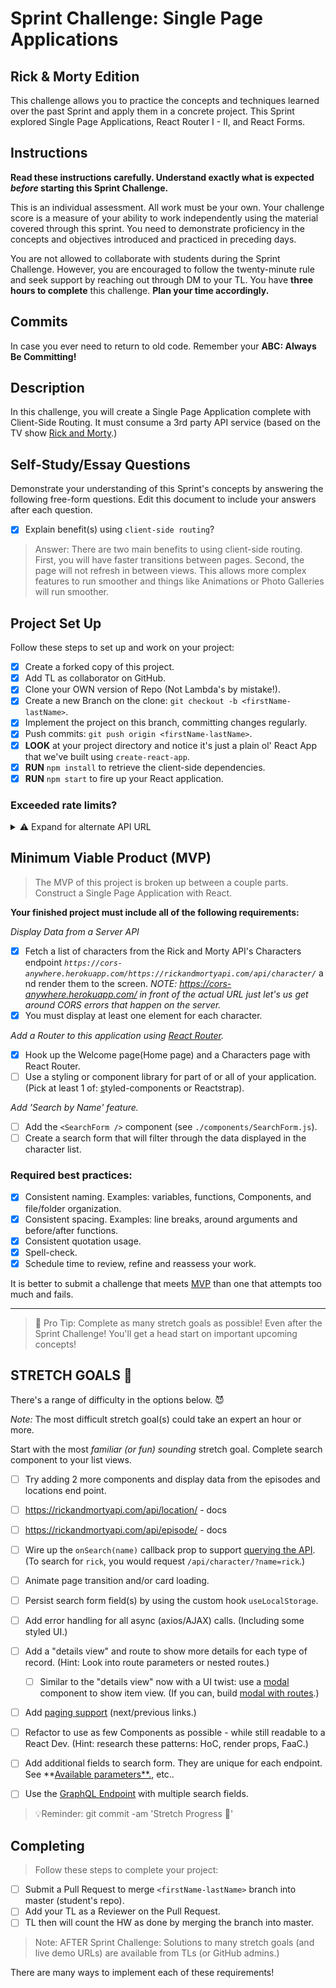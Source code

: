 # Sprint Challenge: Single Page Applications

## Rick & Morty Edition

This challenge allows you to practice the concepts and techniques learned over the past Sprint and apply them in a concrete project. This Sprint explored Single Page Applications, React Router I - II, and React Forms.

## Instructions

**Read these instructions carefully. Understand exactly what is expected _before_ starting this Sprint Challenge.**

This is an individual assessment. All work must be your own. Your challenge score is a measure of your ability to work independently using the material covered through this sprint. You need to demonstrate proficiency in the concepts and objectives introduced and practiced in preceding days.

You are not allowed to collaborate with students during the Sprint Challenge. However, you are encouraged to follow the twenty-minute rule and seek support by reaching out through DM to your TL.
You have **three hours to complete** this challenge. **Plan your time accordingly.**

## Commits

In case you ever need to return to old code. Remember your **ABC: Always Be Committing!**

## Description

In this challenge, you will create a Single Page Application complete with Client-Side Routing. It must consume a 3rd party API service (based on the TV show [Rick and Morty](https://rickandmortyapi.com/documentation).)

## Self-Study/Essay Questions

Demonstrate your understanding of this Sprint's concepts by answering the following free-form questions. Edit this document to include your answers after each question.

-   [x] Explain benefit(s) using `client-side routing`?

> Answer: There are two main benefits to using client-side routing. First, you will have faster transitions between pages. Second, the page will not refresh in between views. This allows more complex features to run smoother and things like Animations or Photo Galleries will run smoother.

## Project Set Up

Follow these steps to set up and work on your project:

-   [x] Create a forked copy of this project.
-   [x] Add TL as collaborator on GitHub.
-   [x] Clone your OWN version of Repo (Not Lambda's by mistake!).
-   [x] Create a new Branch on the clone: `git checkout -b <firstName-lastName>`.
-   [x] Implement the project on this branch, committing changes regularly.
-   [x] Push commits: `git push origin <firstName-lastName>`.
-   [x] **LOOK** at your project directory and notice it's just a plain ol' React App that we've built using `create-react-app`.
-   [x] **RUN** `npm install` to retrieve the client-side dependencies.
-   [x] **RUN** `npm start` to fire up your React application.

### Exceeded rate limits?

<details>
<summary>⚠️ Expand for alternate API URL</summary>

If the [main API service](https://rickandmortyapi.com/documentation) goes down, or you exceed rate limits, try the following URL:

**[Backup URL:](https://rick-api.herokuapp.com/api/)** `https://rick-api.herokuapp.com/api/`

You can still be locked out - watch your [chrome devtools' network panel](https://developers.google.com/web/tools/chrome-devtools/network/reference) to make sure you aren't making too many requests.

</details>

## Minimum Viable Product (MVP)

> The MVP of this project is broken up between a couple parts.
> Construct a Single Page Application with React.

**Your finished project must include all of the following requirements:**

_Display Data from a Server API_

-   [x] Fetch a list of characters from the Rick and Morty API's Characters endpoint *`https://cors-anywhere.herokuapp.com/https://rickandmortyapi.com/api/character/`* and render them to the screen. _NOTE: https://cors-anywhere.herokuapp.com/ in front of the actual URL just let's us get around CORS errors that happen on the server._
-   [x] You must display at least one element for each character.

_Add a Router to this application using [React Router](https://reacttraining.com/react-router/web/guides/quick-start)._

-   [x] Hook up the Welcome page(Home page) and a Characters page with React Router.
-   [ ] Use a styling or component library for part of or all of your application. (Pick at least 1 of: [s](https://react-bootstrap.github.io/)tyled-components or Reactstrap).

_Add 'Search by Name' feature._

-   [ ] Add the `<SearchForm />` component (see `./components/SearchForm.js`).
-   [ ] Create a search form that will filter through the data displayed in the character list.

### **Required best practices:**

-   [x] Consistent naming. Examples: variables, functions, Components, and file/folder organization.
-   [x] Consistent spacing. Examples: line breaks, around arguments and before/after functions.
-   [x] Consistent quotation usage.
-   [x] Spell-check.
-   [x] Schedule time to review, refine and reassess your work.

It is better to submit a challenge that meets [MVP](https://en.wikipedia.org/wiki/Minimum_viable_product) than one that attempts too much and fails.

---

> 🚀 Pro Tip: Complete as many stretch goals as possible! Even after the Sprint Challenge! You'll get a head start on important upcoming concepts!

## STRETCH GOALS 💪

There's a range of difficulty in the options below. 😈

_Note:_ The most difficult stretch goal(s) could take an expert an hour or more.

Start with the most _familiar (or fun) sounding_ stretch goal.
Complete search component to your list views.

-   [ ] Try adding 2 more components and display data from the episodes and locations end point.
-   [ ] https://rickandmortyapi.com/api/location/ - docs
-   [ ] https://rickandmortyapi.com/api/episode/ - docs

-   [ ] Wire up the `onSearch(name)` callback prop to support [querying the API](https://rickandmortyapi.com/documentation/#filter-characters). (To search for `rick`, you would request `/api/character/?name=rick`.)
-   [ ] Animate page transition and/or card loading.
-   [ ] Persist search form field(s) by using the custom hook `useLocalStorage`.
-   [ ] Add error handling for all async (axios/AJAX) calls. (Including some styled UI.)
-   [ ] Add a "details view" and route to show more details for each type of record. (Hint: Look into route parameters or nested routes.)
    -   [ ] Similar to the "details view" now with a UI twist: use a [modal](https://react.semantic-ui.com/modules/modal/#variations-size) component to show item view. (If you can, build [modal with routes](https://codesandbox.io/s/react-router-modal-gallery-classes-example-z98l5).)
-   [ ] Add [paging support](https://react.semantic-ui.com/addons/pagination/#types-pagination) (next/previous links.)
-   [ ] Refactor to use as few Components as possible - while still readable to a React Dev. (Hint: research these patterns: HoC, render props, FaaC.)
-   [ ] Add additional fields to search form. They are unique for each endpoint. See **[Available parameters**.](https://rickandmortyapi.com/documentation/#filter-characters), etc..
-   [ ] Use the [GraphQL Endpoint](https://rickandmortyapi.com/documentation/#graphql) with multiple search fields.

> 💡Reminder: git commit -am 'Stretch Progress 💪'

## Completing

> Follow these steps to complete your project:

-   [ ] Submit a Pull Request to merge `<firstName-lastName>` branch into master (student's repo).
-   [ ] Add your TL as a Reviewer on the Pull Request.
-   [ ] TL then will count the HW as done by merging the branch into master.

<!-- TLs: NOTE: use resources to coach, or share over zoom - avoid sharing entire solution folder. Share preview links if available. -->

> Note: AFTER Sprint Challenge: Solutions to many stretch goals (and live demo URLs) are available from TLs (or GitHub admins.)

There are many ways to implement each of these requirements!
